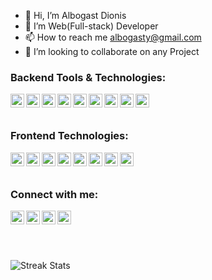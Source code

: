 - 👋 Hi, I’m Albogast Dionis
- 👀 I’m Web(Full-stack) Developer
- 📫 How to reach me albogasty@gmail.com
- 💞️ I’m looking to collaborate on any Project


### Backend Tools & Technologies:

[<img align="left" alt="Albogast | Twitter" width="22px" src="https://cdn.jsdelivr.net/npm/simple-icons@v3/icons/php.svg" />](https://php.net/)
[<img align="left" alt="Albogast | LinkedIn" width="22px" src="https://cdn.jsdelivr.net/npm/simple-icons@v3/icons/laravel.svg" />](https://laravel.com/)
[<img align="left" alt="Albogast | Instagram" width="22px" src="https://cdn.jsdelivr.net/npm/simple-icons@v3/icons/django.svg" />](https://djangoproject.com/)
[<img align="left" alt="Albogast | WhatSapp" width="22px" src="https://cdn.jsdelivr.net/npm/simple-icons@v3/icons/python.svg" />](https://wa.me/255744158016?text=I'm%20Interested%20in%20your%20Code%20from%20Github)
[<img align="left" alt="Albogast | Twitter" width="22px" src="https://cdn.jsdelivr.net/npm/simple-icons@v3/icons/node-dot-js.svg" />](https://node.com/)
[<img align="left" alt="Albogast | Twitter" width="22px" src="https://cdn.jsdelivr.net/npm/simple-icons@v3/icons/mysql.svg" />](https://mysql.com/)
[<img align="left" alt="Albogast | LinkedIn" width="22px" src="https://cdn.jsdelivr.net/npm/simple-icons@v3/icons/postgresql.svg" />](https://postgresql.com/)
[<img align="left" alt="Albogast | Instagram" width="22px" src="https://cdn.jsdelivr.net/npm/simple-icons@v3/icons/github.svg" />](https://github.com/)
[<img align="left" alt="Albogast | WhatSapp" width="22px" src="https://cdn.jsdelivr.net/npm/simple-icons@v3/icons/postman.svg" />](https://wa.me/255744158016?text=I'm%20Interested%20in%20your%20Code%20from%20Github)
<br />
<br />


### Frontend Technologies:

[<img align="left" alt="Albogast | Twitter" width="22px" src="https://cdn.jsdelivr.net/npm/simple-icons@v3/icons/html5.svg" />](https://html.com/albolink)
[<img align="left" alt="Albogast | Twitter" width="22px" src="https://cdn.jsdelivr.net/npm/simple-icons@v3/icons/vue-dot-js.svg" />](https://vue.com/albolink)
[<img align="left" alt="Albogast | Instagram" width="22px" src="https://cdn.jsdelivr.net/npm/simple-icons@v3/icons/tailwindcss.svg" />](https://tailwindcss.com/)
[<img align="left" alt="Albogast | WhatSapp" width="22px" src="https://cdn.jsdelivr.net/npm/simple-icons@v3/icons/angular.svg" />](https://wa.me/255744158016?text=I'm%20Interested%20in%20your%20Code%20from%20Github)
[<img align="left" alt="Albogast | Twitter" width="22px" src="https://cdn.jsdelivr.net/npm/simple-icons@v3/icons/javascript.svg" />](https://javascript.com)
[<img align="left" alt="Albogast | Twitter" width="22px" src="https://cdn.jsdelivr.net/npm/simple-icons@v3/icons/jquery.svg" />](https://jquery.com/albolink)
[<img align="left" alt="Albogast | Instagram" width="22px" src="https://cdn.jsdelivr.net/npm/simple-icons@v3/icons/wordpress.svg" />](https://wordpress.com/)
[<img align="left" alt="Albogast | Instagram" width="22px" src="https://cdn.jsdelivr.net/npm/simple-icons@v3/icons/adobephotoshop.svg" />](https://adobe.com/)
<br />
<br />


### Connect with me:

[<img align="left" alt="Albogast | Twitter" width="22px" src="https://cdn.jsdelivr.net/npm/simple-icons@v3/icons/gmail.svg" />](mailto:albogasty@gmail.com)
[<img align="left" alt="Albogast | Twitter" width="22px" src="https://cdn.jsdelivr.net/npm/simple-icons@v3/icons/twitter.svg" />](https://twitter.com/albolink)
[<img align="left" alt="Albogast | LinkedIn" width="22px" src="https://cdn.jsdelivr.net/npm/simple-icons@v3/icons/linkedin.svg" />](https://tz.linkedin.com/in/albolink)
[<img align="left" alt="Albogast | WhatSapp" width="22px" src="https://cdn.jsdelivr.net/npm/simple-icons@v3/icons/skype.svg" />](https://join.skype.com/invite/DAetncDaMuEI)
<br />
<br />


&nbsp;
<p>
         <img src="https://github-readme-stats.vercel.app/api?username=Alkiyogoma&theme=blue-green&include_all_commits=true&show_icons=true&count_private=true" alt="Streak Stats" />
</p>      
<!-- <p align="center">
        <img src="https://github-readme-streak-stats.herokuapp.com/?user=Alkiyogoma&theme=dark" alt="Streak Stats" />
    </p> -->
 <!--   <p align="center">
        <img src="https://github-readme-stats.vercel.app/api/top-langs?username=Alkiyogoma&layout=compact&theme=dark&locale=en" alt="Techs used in projects" width="495px" />
    </p>-->

<!---
Alkiyogoma/Alkiyogoma is a ✨ special ✨ repository because its `README.md` (this file) appears on your GitHub profile.
You can click the Preview link to take a look at your changes.
- 💞️ I’m looking to collaborate on Open Source Projects (Education)

--->
